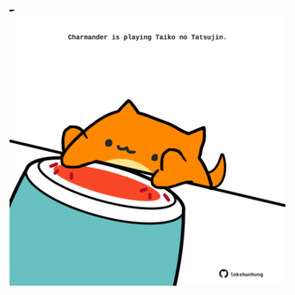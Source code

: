 <!-- built at 24/01/2024, 14:00:43 UTC -->
<p align="center">
  <img width="500" height="500" src="./ReadmeImage.svg">
</p>
